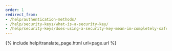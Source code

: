 ```yaml
---
order: 1
redirect_from:
- /help/authentication-methods/
- /help/security-keys/what-is-a-security-key/
- /help/security-keys/does-using-a-security-key-mean-im-completely-safe-from-phishing/
---
```


{% include help/translate_page.html url=page.url %}